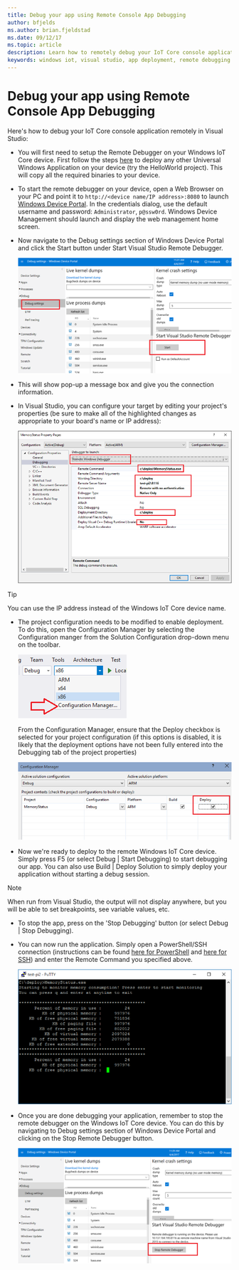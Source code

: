 ```yaml
---
title: Debug your app using Remote Console App Debugging
author: bfjelds
ms.author: brian.fjeldstad
ms.date: 09/12/17
ms.topic: article
description: Learn how to remotely debug your IoT Core console application remotely in Visual Studio.
keywords: windows iot, visual studio, app deployment, remote debugging
---
```


# Debug your app using Remote Console App Debugging

Here's how to debug your IoT Core console application remotely in Visual Studio:

* You will first need to setup the Remote Debugger on your Windows IoT Core device. First follow the steps [here](AppDeployment.md) to deploy any other Universal Windows Application on your device (try the HelloWorld project). This will copy all the required binaries to your device. 

* To start the remote debugger on your device, open a Web Browser on your PC and point it to `http://<device name/IP address>:8080` to launch [Windows Device Portal](../manage-your-device/DevicePortal.md). In the credentials dialog, use the default username and password: `Administrator`, `p@ssw0rd`. Windows Device Management should launch and display the web management home screen.

* Now navigate to the Debug settings section of Windows Device Portal and click the Start button under Start Visual Studio Remote Debugger. 

    ![WindowsDevicePortalDebugSettings Start remote debugger](../media/Console/device_portal_start_debugger.png)

* This will show pop-up a message box and give you the connection information. 

*  In Visual Studio, you can configure your target by editing your project's properties (be sure to make all of the highlighted changes as appropriate to your board's name or IP address):

    ![ConsoleApplication Remote Machine Project Settings](../media/Console/console_project_settings.png)

> [!TIP]
> You can use the IP address instead of the Windows IoT Core device name.

* The project configuration needs to be modified to enable deployment.  To do this, open the Configuration Manager by selecting the Configuration manger from the Solution Configuration drop-down menu on the toolbar.

    ![ConsoleApplication SolutionConfiguration](../media/Console/configuration_management.png)

    From the Configuration Manager, ensure that the Deploy checkbox is selected for your project configuration (if this options is disabled, it is likely that the deployment options have not been fully entered into the Debugging tab of the project properties)

    ![ConsoleApplication Remote Machine Project Settings](../media/Console/deploy_checkbox.png)

* Now we're ready to deploy to the remote Windows IoT Core device. Simply press F5 (or select Debug \| Start Debugging) to start debugging our app. You can also use Build \| Deploy Solution to simply deploy your application without starting a debug session.

> [!NOTE]
> When run from Visual Studio, the output will not display anywhere, but you will be able to set breakpoints, see variable values, etc.

* To stop the app, press on the 'Stop Debugging' button (or select Debug \| Stop Debugging).

* You can now run the application.  Simply open a PowerShell/SSH connection (instructions can be found [here for PowerShell](../connect-your-device/PowerShell.md) and [here for SSH](../connect-your-device/SSH.md)) and enter the Remote Command you specified above.

    ![ConsoleApplication Output](../media/Console/console_output.png)

* Once you are done debugging your application, remember to stop the remote debugger on the Windows IoT Core device. You can do this by navigating to Debug settings section of Windows Device Portal and clicking on the Stop Remote Debugger button.

    ![WindowsDevicePortalDebugSettings Stop remote debugger](../media/Console/device_portal_stop_debugger.PNG)

